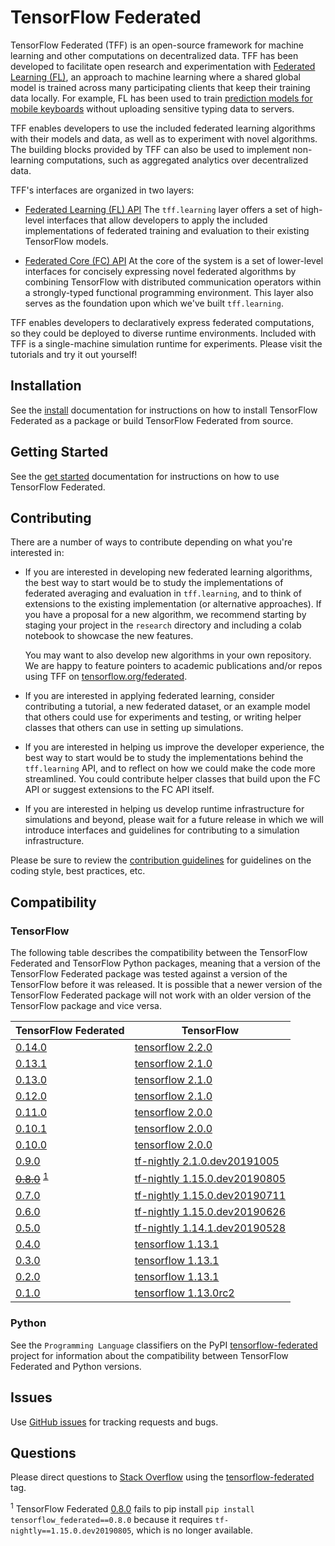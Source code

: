 # TensorFlow Federated

TensorFlow Federated (TFF) is an open-source framework for machine learning and
other computations on decentralized data. TFF has been developed to facilitate
open research and experimentation with
[Federated Learning (FL)](https://ai.googleblog.com/2017/04/federated-learning-collaborative.html),
an approach to machine learning where a shared global model is trained across
many participating clients that keep their training data locally. For example,
FL has been used to train
[prediction models for mobile keyboards](https://arxiv.org/abs/1811.03604)
without uploading sensitive typing data to servers.

TFF enables developers to use the included federated learning algorithms with
their models and data, as well as to experiment with novel algorithms. The
building blocks provided by TFF can also be used to implement non-learning
computations, such as aggregated analytics over decentralized data.

TFF's interfaces are organized in two layers:

*   [Federated Learning (FL) API](docs/federated_learning.md) The
    `tff.learning` layer offers a set of high-level interfaces that allow
    developers to apply the included implementations of federated training and
    evaluation to their existing TensorFlow models.

*   [Federated Core (FC) API](docs/federated_core.md) At the core of the system
    is a set of lower-level interfaces for concisely expressing novel federated
    algorithms by combining TensorFlow with distributed communication operators
    within a strongly-typed functional programming environment. This layer also
    serves as the foundation upon which we've built `tff.learning`.

TFF enables developers to declaratively express federated computations, so they
could be deployed to diverse runtime environments. Included with TFF is a
single-machine simulation runtime for experiments. Please visit the tutorials
and try it out yourself!

## Installation

See the [install](docs/install.md) documentation for instructions on how to
install TensorFlow Federated as a package or build TensorFlow Federated from
source.

## Getting Started

See the [get started](docs/get_started.md) documentation for instructions on
how to use TensorFlow Federated.

## Contributing

There are a number of ways to contribute depending on what you're interested in:

*   If you are interested in developing new federated learning algorithms, the
    best way to start would be to study the implementations of federated
    averaging and evaluation in `tff.learning`, and to think of extensions to
    the existing implementation (or alternative approaches). If you have a
    proposal for a new algorithm, we recommend starting by staging your project
    in the `research` directory and including a colab notebook to showcase the
    new features.

    You may want to also develop new algorithms in your own repository. We are
    happy to feature pointers to academic publications and/or repos using TFF on
    [tensorflow.org/federated](http://www.tensorflow.org/federated).

*   If you are interested in applying federated learning, consider contributing
    a tutorial, a new federated dataset, or an example model that others could
    use for experiments and testing, or writing helper classes that others can
    use in setting up simulations.

*   If you are interested in helping us improve the developer experience, the
    best way to start would be to study the implementations behind the
    `tff.learning` API, and to reflect on how we could make the code more
    streamlined. You could contribute helper classes that build upon the FC API
    or suggest extensions to the FC API itself.

*   If you are interested in helping us develop runtime infrastructure for
    simulations and beyond, please wait for a future release in which we will
    introduce interfaces and guidelines for contributing to a simulation
    infrastructure.

Please be sure to review the
[contribution guidelines](CONTRIBUTING.md#code-style-guidelines-and-best-practices)
for guidelines on the coding style, best practices, etc.

## Compatibility

### TensorFlow

The following table describes the compatibility between the TensorFlow Federated
and TensorFlow Python packages, meaning that a version of the TensorFlow
Federated package was tested against a version of the TensorFlow before it was
released. It is possible that a newer version of the TensorFlow Federated
package will not work with an older version of the TensorFlow package and vice
versa.

TensorFlow Federated                                                  | TensorFlow
--------------------------------------------------------------------- | ----------
[0.14.0](https://github.com/tensorflow/federated/tree/v0.14.0)        | [tensorflow 2.2.0](https://pypi.org/project/tensorflow/2.2.0/)
[0.13.1](https://github.com/tensorflow/federated/tree/v0.13.1)        | [tensorflow 2.1.0](https://pypi.org/project/tensorflow/2.1.0/)
[0.13.0](https://github.com/tensorflow/federated/tree/v0.13.0)        | [tensorflow 2.1.0](https://pypi.org/project/tensorflow/2.1.0/)
[0.12.0](https://github.com/tensorflow/federated/tree/v0.12.0)        | [tensorflow 2.1.0](https://pypi.org/project/tensorflow/2.1.0/)
[0.11.0](https://github.com/tensorflow/federated/tree/v0.11.0)        | [tensorflow 2.0.0](https://pypi.org/project/tensorflow/2.0.0/)
[0.10.1](https://github.com/tensorflow/federated/tree/v0.10.1)        | [tensorflow 2.0.0](https://pypi.org/project/tensorflow/2.0.0/)
[0.10.0](https://github.com/tensorflow/federated/tree/v0.10.0)        | [tensorflow 2.0.0](https://pypi.org/project/tensorflow/2.0.0/)
[0.9.0](https://github.com/tensorflow/federated/tree/v0.9.0)          | [tf-nightly 2.1.0.dev20191005](https://pypi.org/project/tf-nightly/2.1.0.dev20191005/)
~~[0.8.0](https://github.com/tensorflow/federated/tree/v0.8.0)~~ <sup>[1](#footnote1)</sup> | [tf-nightly 1.15.0.dev20190805](https://pypi.org/project/tf-nightly/1.15.0.dev20190805/)
[0.7.0](https://github.com/tensorflow/federated/tree/v0.7.0)          | [tf-nightly 1.15.0.dev20190711](https://pypi.org/project/tf-nightly/1.15.0.dev20190711/)
[0.6.0](https://github.com/tensorflow/federated/tree/v0.6.0)          | [tf-nightly 1.15.0.dev20190626](https://pypi.org/project/tf-nightly/1.15.0.dev20190626/)
[0.5.0](https://github.com/tensorflow/federated/tree/v0.5.0)          | [tf-nightly 1.14.1.dev20190528](https://pypi.org/project/tf-nightly/1.14.1.dev20190528/)
[0.4.0](https://github.com/tensorflow/federated/tree/v0.4.0)          | [tensorflow 1.13.1](https://pypi.org/project/tensorflow/1.13.1)
[0.3.0](https://github.com/tensorflow/federated/tree/v0.3.0)          | [tensorflow 1.13.1](https://pypi.org/project/tensorflow/1.13.1)
[0.2.0](https://github.com/tensorflow/federated/tree/v0.2.0)          | [tensorflow 1.13.1](https://pypi.org/project/tensorflow/1.13.1)
[0.1.0](https://github.com/tensorflow/federated/tree/v0.1.0)          | [tensorflow 1.13.0rc2](https://pypi.org/project/tensorflow/1.13.0rc0/)

### Python

See the `Programming Language` classifiers on the PyPI
[tensorflow-federated](https://pypi.org/project/tensorflow-federated/) project
for information about the compatibility between TensorFlow Federated and Python
versions.

## Issues

Use [GitHub issues](https://github.com/tensorflow/federated/issues) for tracking
requests and bugs.

## Questions

Please direct questions to [Stack Overflow](https://stackoverflow.com) using the
[tensorflow-federated](https://stackoverflow.com/questions/tagged/tensorflow-federated)
tag.

<sup id="footnote1">1</sup> TensorFlow Federated
    [0.8.0](https://github.com/tensorflow/federated/tree/v0.8.0) fails to pip
    install `pip install tensorflow_federated==0.8.0` because it requires
    `tf-nightly==1.15.0.dev20190805`, which is no longer available.
